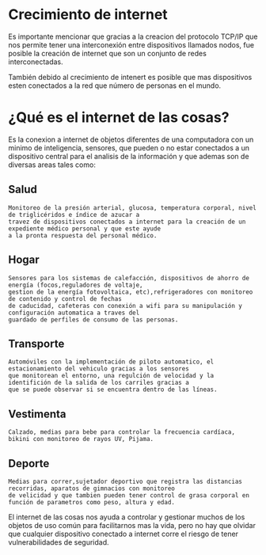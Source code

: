 # Crecimiento de internet

Es importante mencionar que gracias a la creacion del protocolo TCP/IP que nos permite tener una interconexión entre dispositivos llamados nodos, fue posible la creación de internet que son un conjunto de redes interconectadas.

También debido al crecimiento de intenert es posible que mas dispositivos esten conectados a la red que número de personas en el mundo.

# ¿Qué es el internet de las cosas?

Es la conexion a internet de objetos diferentes de una computadora con un minimo de inteligencia, sensores, que pueden o no estar conectados a un dispositivo central para el analisis de la información y que ademas son de diversas areas tales como:

	
## Salud
	Monitoreo de la presión arterial, glucosa, temperatura corporal, nivel de triglicéridos e índice de azucar a 
	travez de dispositivos conectados a internet para la creación de un expediente médico personal y que este ayude 
	a la pronta respuesta del personal médico.
	

## Hogar
	Sensores para los sistemas de calefacción, dispositivos de ahorro de energía (focos,reguladores de voltaje,
	gestion de la energía fotovoltaica, etc),refrigeradores con monitoreo de contenido y control de fechas 
	de caducidad, cafeteras con conexión a wifi para su manipulación y configuración automatica a traves del 
	guardado de perfiles de consumo de las personas.
	
## Transporte
	Automóviles con la implementación de piloto automatico, el estacionamiento del vehiculo gracias a los sensores 
	que monitorean el entorno, una regulción de velocidad y la identifición de la salida de los carriles gracias a
	que se puede observar si se encuentra dentro de las líneas.
	
## Vestimenta
	Calzado, medias para bebe para controlar la frecuencia cardíaca, bikini con monitoreo de rayos UV, Pijama.
	
## Deporte
	Medias para correr,sujetador deportivo que registra las distancias recorridas, aparatos de gimnacios con monitoreo 
	de velicidad y que tambien pueden tener control de grasa corporal en función de parametros como peso, altura y edad.
	
	
El internet de las cosas nos ayuda a controlar y gestionar muchos de los objetos de uso común para facilitarnos mas la vida, pero no hay que olvidar que cualquier dispositivo conectado a internet corre el riesgo de tener vulnerabilidades de seguridad.


